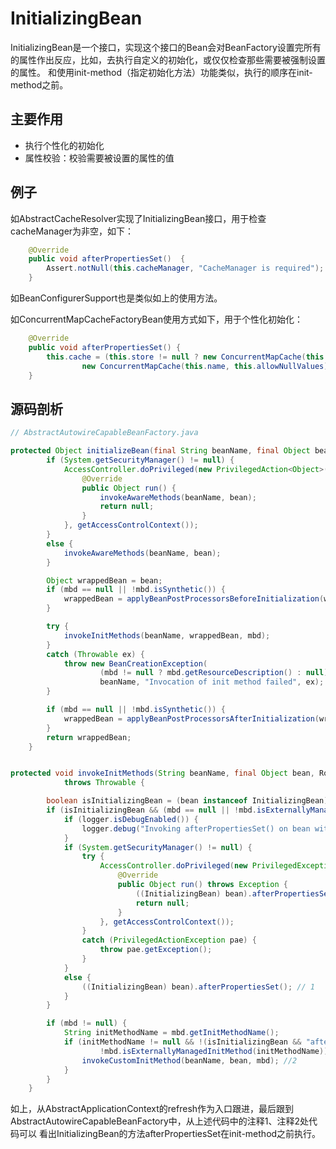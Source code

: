 # InitializingBean
InitializingBean是一个接口，实现这个接口的Bean会对BeanFactory设置完所有的属性作出反应，比如，去执行自定义的初始化，或仅仅检查那些需要被强制设置的属性。
和使用init-method（指定初始化方法）功能类似，执行的顺序在init-method之前。

## 主要作用
* 执行个性化的初始化
* 属性校验：校验需要被设置的属性的值

## 例子
如AbstractCacheResolver实现了InitializingBean接口，用于检查cacheManager为非空，如下：
```java
    @Override
	public void afterPropertiesSet()  {
		Assert.notNull(this.cacheManager, "CacheManager is required");
	}
```

如BeanConfigurerSupport也是类似如上的使用方法。  

如ConcurrentMapCacheFactoryBean使用方式如下，用于个性化初始化：  
```java
    @Override
	public void afterPropertiesSet() {
		this.cache = (this.store != null ? new ConcurrentMapCache(this.name, this.store, this.allowNullValues) :
				new ConcurrentMapCache(this.name, this.allowNullValues));
	}
```

## 源码剖析

```java
// AbstractAutowireCapableBeanFactory.java

protected Object initializeBean(final String beanName, final Object bean, RootBeanDefinition mbd) {
		if (System.getSecurityManager() != null) {
			AccessController.doPrivileged(new PrivilegedAction<Object>() {
				@Override
				public Object run() {
					invokeAwareMethods(beanName, bean);
					return null;
				}
			}, getAccessControlContext());
		}
		else {
			invokeAwareMethods(beanName, bean);
		}

		Object wrappedBean = bean;
		if (mbd == null || !mbd.isSynthetic()) {
			wrappedBean = applyBeanPostProcessorsBeforeInitialization(wrappedBean, beanName);
		}

		try {
			invokeInitMethods(beanName, wrappedBean, mbd);
		}
		catch (Throwable ex) {
			throw new BeanCreationException(
					(mbd != null ? mbd.getResourceDescription() : null),
					beanName, "Invocation of init method failed", ex);
		}

		if (mbd == null || !mbd.isSynthetic()) {
			wrappedBean = applyBeanPostProcessorsAfterInitialization(wrappedBean, beanName);
		}
		return wrappedBean;
	}


protected void invokeInitMethods(String beanName, final Object bean, RootBeanDefinition mbd)
			throws Throwable {

		boolean isInitializingBean = (bean instanceof InitializingBean);
		if (isInitializingBean && (mbd == null || !mbd.isExternallyManagedInitMethod("afterPropertiesSet"))) {
			if (logger.isDebugEnabled()) {
				logger.debug("Invoking afterPropertiesSet() on bean with name '" + beanName + "'");
			}
			if (System.getSecurityManager() != null) {
				try {
					AccessController.doPrivileged(new PrivilegedExceptionAction<Object>() {
						@Override
						public Object run() throws Exception {
							((InitializingBean) bean).afterPropertiesSet();
							return null;
						}
					}, getAccessControlContext());
				}
				catch (PrivilegedActionException pae) {
					throw pae.getException();
				}
			}
			else {
				((InitializingBean) bean).afterPropertiesSet(); // 1
			}
		}

		if (mbd != null) {
			String initMethodName = mbd.getInitMethodName(); 
			if (initMethodName != null && !(isInitializingBean && "afterPropertiesSet".equals(initMethodName)) &&
					!mbd.isExternallyManagedInitMethod(initMethodName)) {
				invokeCustomInitMethod(beanName, bean, mbd); //2 
			}
		}
	}
```
如上，从AbstractApplicationContext的refresh作为入口跟进，最后跟到AbstractAutowireCapableBeanFactory中，从上述代码中的注释1、注释2处代码可以
看出InitializingBean的方法afterPropertiesSet在init-method之前执行。